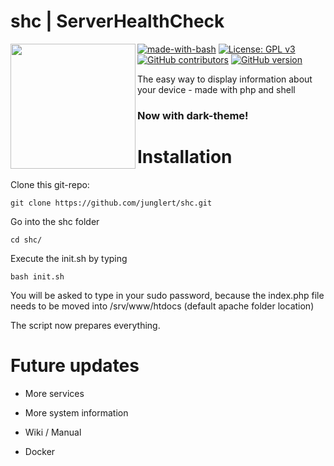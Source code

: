 # shc  | ServerHealthCheck

<img align="left" src="https://github.com/junglert/shc/blob/master/shc_logo.png" width="200" height="200">




[![made-with-bash](https://img.shields.io/badge/Made%20with-Bash-1f425f.svg)](https://www.gnu.org/software/bash/)
[![License: GPL v3](https://img.shields.io/badge/License-GPLv3-blue.svg)](https://www.gnu.org/licenses/gpl-3.0)
[![GitHub contributors](https://img.shields.io/github/contributors/Naereen/StrapDown.js.svg)](https://github.com/junglert/shc/graphs/contributors)
[![GitHub version](https://d25lcipzij17d.cloudfront.net/badge.svg?id=gh&type=6&v=3.2)](https://github.com/junglert/shc/releases/tag/shc_v3.2)

The easy way to display information about your device - made with php and shell


### Now with dark-theme!

# Installation
  
  Clone this git-repo: 
  
	git clone https://github.com/junglert/shc.git
            
 
  Go into the shc folder
  
 	cd shc/
	   
  Execute the init.sh by typing
   
	bash init.sh
  
  You will be asked to type in your sudo password, because the index.php file needs to be moved into /srv/www/htdocs (default apache folder location)
  
  The script now prepares everything.
  
        
# Future updates

   - More services
   
   - More system information
     
   - Wiki / Manual 
    
   - Docker      
